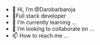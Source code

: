 - 👋 Hi, I’m @Darobarbaroja
- 👀Full stack developer
- 🌱 I’m currently learning ...
- 💞️ I’m looking to collaborate on ...
- 📫 How to reach me ...

<!---
Darobarbaroja/Darobarbaroja is a ✨ special ✨ repository because its `README.md` (this file) appears on your GitHub profile.
You can click the Preview link to take a look at your changes.
--->
